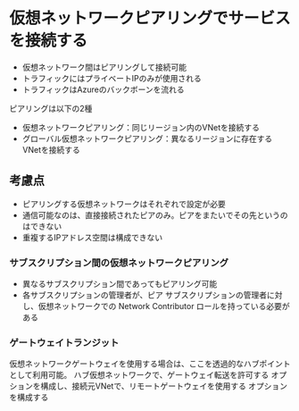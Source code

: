# 仮想ネットワークピアリングでサービスを接続する

- 仮想ネットワーク間はピアリングして接続可能
- トラフィックにはプライベートIPのみが使用される
- トラフィックはAzureのバックボーンを流れる

ピアリングは以下の2種

- 仮想ネットワークピアリング：同じリージョン内のVNetを接続する
- グローバル仮想ネットワークピアリング：異なるリージョンに存在するVNetを接続する

## 考慮点

- ピアリングする仮想ネットワークはそれぞれで設定が必要
- 通信可能なのは、直接接続されたピアのみ。ピアをまたいでその先というのはできない
- 重複するIPアドレス空間は構成できない

### サブスクリプション間の仮想ネットワークピアリング

- 異なるサブスクリプション間であってもピアリング可能
- 各サブスクリプションの管理者が、ピア サブスクリプションの管理者に対し、仮想ネットワークでの Network Contributor ロールを持っている必要がある

### ゲートウェイトランジット

仮想ネットワークゲートウェイを使用する場合は、ここを透過的なハブポイントとして利用可能。
ハブ仮想ネットワークで、ゲートウェイ転送を許可する オプションを構成し、接続元VNetで、リモートゲートウェイを使用する オプションを構成する
